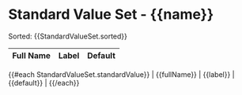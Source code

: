 # Standard Value Set - {{name}}

Sorted: {{StandardValueSet.sorted}}

| Full Name | Label | Default |
| --- | --- | --- |
{{#each StandardValueSet.standardValue}}
| {{fullName}} | {{label}} | {{default}} |
{{/each}}
